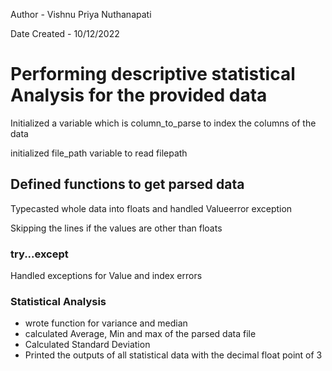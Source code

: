 Author - Vishnu Priya Nuthanapati 

Date Created - 10/12/2022

# Performing descriptive statistical Analysis for the provided data

Initialized a variable which is column_to_parse to index the columns of the data

initialized file_path variable to read filepath 

## Defined functions to get parsed data 

Typecasted whole data into floats and handled Valueerror exception

Skipping the lines if the values are other than floats

### try...except

Handled exceptions for Value and index errors

### Statistical Analysis

- wrote function for variance and median 
- calculated Average, Min and max of the parsed data file 
- Calculated Standard Deviation
- Printed the outputs of all statistical data with the decimal float point of 3




